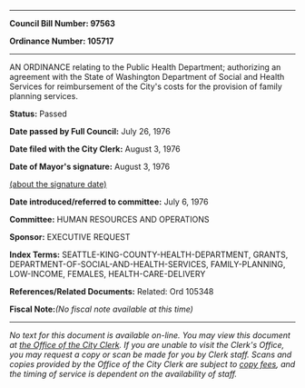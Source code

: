 

********

**Council Bill Number: 97563**
   
**Ordinance Number: 105717**
********

 AN ORDINANCE relating to the Public Health Department; authorizing an agreement with the State of Washington Department of Social and Health Services for reimbursement of the City's costs for the provision of family planning services.

**Status:** Passed
   
**Date passed by Full Council:** July 26, 1976
   
**Date filed with the City Clerk:** August 3, 1976
   
**Date of Mayor's signature:** August 3, 1976
   
[(about the signature date)](/~public/approvaldate.htm)
   
   
   
**Date introduced/referred to committee:** July 6, 1976
   
**Committee:** HUMAN RESOURCES AND OPERATIONS
   
**Sponsor:** EXECUTIVE REQUEST
   
   
**Index Terms:** SEATTLE-KING-COUNTY-HEALTH-DEPARTMENT, GRANTS, DEPARTMENT-OF-SOCIAL-AND-HEALTH-SERVICES, FAMILY-PLANNING, LOW-INCOME, FEMALES, HEALTH-CARE-DELIVERY

**References/Related Documents:** Related: Ord 105348

**Fiscal Note:**_(No fiscal note available at this time)_
********

_No text for this document is available on-line. You may view this document at [the Office of the City Clerk](http://www.seattle.gov/leg/clerk/contactUs.htm). If you are unable to visit the Clerk's Office, you may request a copy or scan be made for you by Clerk staff. Scans and copies provided by the Office of the City Clerk are subject to [copy fees](http://clerk.seattle.gov/~public/clerkfees.htm), and the timing of service is dependent on the availability of staff._

